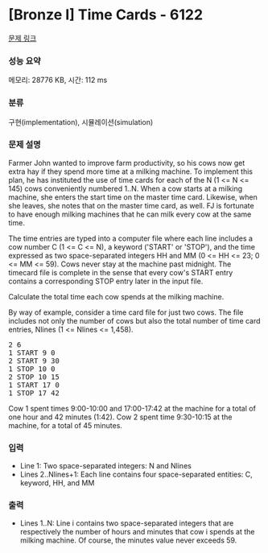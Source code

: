 # [Bronze I] Time Cards - 6122 

[문제 링크](https://www.acmicpc.net/problem/6122) 

### 성능 요약

메모리: 28776 KB, 시간: 112 ms

### 분류

구현(implementation), 시뮬레이션(simulation)

### 문제 설명

<p>Farmer John wanted to improve farm productivity, so his cows now get extra hay if they spend more time at a milking machine. To implement this plan, he has instituted the use of time cards for each of the N (1 <= N <= 145) cows conveniently numbered 1..N. When a cow starts at a milking machine, she enters the start time on the master time card. Likewise, when she leaves, she notes that on the master time card, as well. FJ is fortunate to have enough milking machines that he can milk every cow at the same time.</p>

<p>The time entries are typed into a computer file where each line includes a cow number C (1 <= C <= N), a keyword ('START' or 'STOP'), and the time expressed as two space-separated integers HH and MM (0 <= HH <= 23; 0 <= MM <= 59). Cows never stay at the machine past midnight. The timecard file is complete in the sense that every cow's START entry contains a corresponding STOP entry later in the input file.</p>

<p>Calculate the total time each cow spends at the milking machine.</p>

<p>By way of example, consider a time card file for just two cows. The file includes not only the number of cows but also the total number of time card entries, Nlines (1 <= Nlines <= 1,458).</p>

<pre>2 6
1 START 9 0
2 START 9 30
1 STOP 10 0
2 STOP 10 15
1 START 17 0
1 STOP 17 42</pre>

<p>Cow 1 spent times 9:00-10:00 and 17:00-17:42 at the machine for a total of one hour and 42 minutes (1:42). Cow 2 spent time 9:30-10:15 at the machine, for a total of 45 minutes.</p>

### 입력 

 <ul>
	<li>Line 1: Two space-separated integers: N and Nlines</li>
	<li>Lines 2..Nlines+1: Each line contains four space-separated entities: C, keyword, HH, and MM</li>
</ul>

<p> </p>

### 출력 

 <ul>
	<li>Lines 1..N: Line i contains two space-separated integers that are respectively the number of hours and minutes that cow i spends at the milking machine. Of course, the minutes value never exceeds 59.</li>
</ul>

<p> </p>

